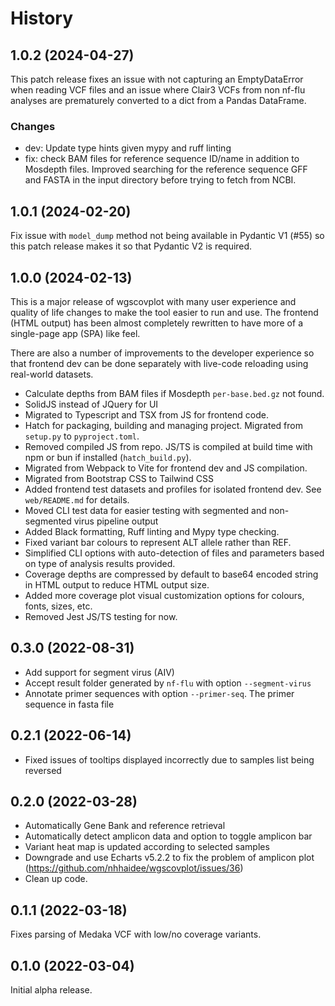 # History

## 1.0.2 (2024-04-27)

This patch release fixes an issue with not capturing an EmptyDataError when reading VCF files and an issue where Clair3 
VCFs from non nf-flu analyses are prematurely converted to a dict from a Pandas DataFrame.

### Changes

- dev: Update type hints given mypy and ruff linting
- fix: check BAM files for reference sequence ID/name in addition to Mosdepth files. Improved searching for the reference sequence GFF and FASTA in the input directory before trying to fetch from NCBI. 

## 1.0.1 (2024-02-20)

Fix issue with `model_dump` method not being available in Pydantic V1 (#55) so this patch release makes it so that Pydantic V2 is required.

## 1.0.0 (2024-02-13)

This is a major release of wgscovplot with many user experience and quality of life changes to make the tool easier to
run and use. The frontend (HTML output) has been almost completely rewritten to have more of a single-page app (SPA) 
like feel.

There are also a number of improvements to the developer experience so that frontend dev can be done separately with 
live-code reloading using real-world datasets.

- Calculate depths from BAM files if Mosdepth `per-base.bed.gz` not found.
- SolidJS instead of JQuery for UI
- Migrated to Typescript and TSX from JS for frontend code.
- Hatch for packaging, building and managing project. Migrated from `setup.py` to `pyproject.toml`.
- Removed compiled JS from repo. JS/TS is compiled at build time with npm or bun if installed (`hatch_build.py`).
- Migrated from Webpack to Vite for frontend dev and JS compilation.
- Migrated from Bootstrap CSS to Tailwind CSS
- Added frontend test datasets and profiles for isolated frontend dev. See `web/README.md` for details.
- Moved CLI test data for easier testing with segmented and non-segmented virus pipeline output
- Added Black formatting, Ruff linting and Mypy type checking.
- Fixed variant bar colours to represent ALT allele rather than REF.
- Simplified CLI options with auto-detection of files and parameters based on type of analysis results provided.
- Coverage depths are compressed by default to base64 encoded string in HTML output to reduce HTML output size.
- Added more coverage plot visual customization options for colours, fonts, sizes, etc.
- Removed Jest JS/TS testing for now.

## 0.3.0 (2022-08-31)

- Add support for segment virus (AIV)
- Accept result folder generated by `nf-flu` with option `--segment-virus`
- Annotate primer sequences with option `--primer-seq`. The primer sequence in fasta file

## 0.2.1 (2022-06-14)

- Fixed issues of tooltips displayed incorrectly due to samples list being reversed 

## 0.2.0 (2022-03-28)

- Automatically Gene Bank and reference retrieval
- Automatically detect amplicon data and option to toggle amplicon bar
- Variant heat map is updated according to selected samples
- Downgrade and use Echarts v5.2.2 to fix the problem of amplicon plot (https://github.com/nhhaidee/wgscovplot/issues/36)
- Clean up code.

## 0.1.1 (2022-03-18)

Fixes parsing of Medaka VCF with low/no coverage variants.

## 0.1.0 (2022-03-04)

Initial alpha release.
